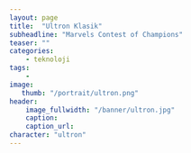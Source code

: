```yaml
---
layout: page
title:  "Ultron Klasik"
subheadline: "Marvels Contest of Champions"
teaser: ""
categories:
    - teknoloji
tags:
    -
image:
   thumb: "/portrait/ultron.png"
header:
    image_fullwidth: "/banner/ultron.jpg"
    caption: 
    caption_url:    
character: "ultron"
---
```

